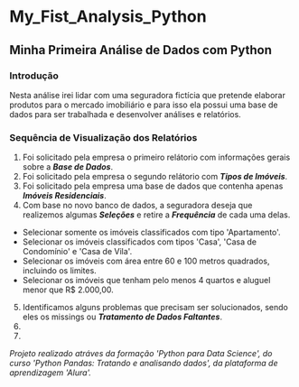 # My_Fist_Analysis_Python
## Minha Primeira Análise de Dados com Python

### Introdução
Nesta análise irei lidar com uma seguradora fictícia que pretende elaborar produtos para o mercado imobiliário e para isso ela possui uma base de dados para ser trabalhada e desenvolver análises e relatórios. 

### Sequência de Visualização dos Relatórios 
1. Foi solicitado pela empresa o primeiro relátorio com informações gerais sobre a _**Base de Dados**_.
2. Foi solicitado pela empresa o segundo relátorio com _**Tipos de Imóveis**_.
3. Foi solicitado pela empresa uma base de dados que contenha apenas _**Imóveis Residenciais**_. 
4. Com base no novo banco de dados, a seguradora deseja que realizemos algumas _**Seleções**_ e retire a _**Frequência**_ de cada uma delas.
  * Selecionar somente os imóveis classificados com tipo 'Apartamento'. 
  * Selecionar os imóveis classificados com tipos 'Casa', 'Casa de Condomínio' e 'Casa de Vila'.
  * Selecionar os imóveis com área entre 60 e 100 metros quadrados, incluindo os limites.
  * Selecionar os imóveis que tenham pelo menos 4 quartos e aluguel menor que R$ 2.000,00.
5. Identificamos alguns problemas que precisam ser solucionados, sendo eles os missings ou _**Tratamento de Dados Faltantes**_.
6. 
7. 

_Projeto realizado atráves da formação 'Python para Data Science', do curso 'Python Pandas: Tratando e analisando dados', da plataforma de aprendizagem 'Alura'._

